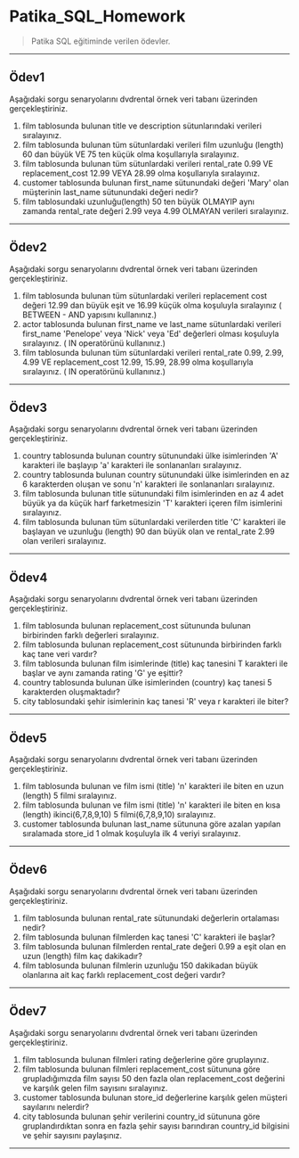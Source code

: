 # Patika_SQL_Homework
> Patika SQL eğitiminde verilen ödevler.

---

## Ödev1

Aşağıdaki sorgu senaryolarını dvdrental örnek veri tabanı üzerinden gerçekleştiriniz.

1) film tablosunda bulunan title ve description sütunlarındaki verileri sıralayınız.
2) film tablosunda bulunan tüm sütunlardaki verileri film uzunluğu (length) 60 dan büyük VE 75 ten küçük olma koşullarıyla sıralayınız.
3) film tablosunda bulunan tüm sütunlardaki verileri rental_rate 0.99 VE replacement_cost 12.99 VEYA 28.99 olma koşullarıyla sıralayınız.
4) customer tablosunda bulunan first_name sütunundaki değeri 'Mary' olan müşterinin last_name sütunundaki değeri nedir?
5) film tablosundaki uzunluğu(length) 50 ten büyük OLMAYIP aynı zamanda rental_rate değeri 2.99 veya 4.99 OLMAYAN verileri sıralayınız.

---

## Ödev2

Aşağıdaki sorgu senaryolarını dvdrental örnek veri tabanı üzerinden gerçekleştiriniz.

1) film tablosunda bulunan tüm sütunlardaki verileri replacement cost değeri 12.99 dan büyük eşit ve 16.99 küçük olma koşuluyla sıralayınız ( BETWEEN - AND yapısını kullanınız.)
2) actor tablosunda bulunan first_name ve last_name sütunlardaki verileri first_name 'Penelope' veya 'Nick' veya 'Ed' değerleri olması koşuluyla sıralayınız. ( IN operatörünü kullanınız.)
3) film tablosunda bulunan tüm sütunlardaki verileri rental_rate 0.99, 2.99, 4.99 VE replacement_cost 12.99, 15.99, 28.99 olma koşullarıyla sıralayınız. ( IN operatörünü kullanınız.)

---


## Ödev3

Aşağıdaki sorgu senaryolarını dvdrental örnek veri tabanı üzerinden gerçekleştiriniz.

1) country tablosunda bulunan country sütunundaki ülke isimlerinden 'A' karakteri ile başlayıp 'a' karakteri ile sonlananları sıralayınız.
2) country tablosunda bulunan country sütunundaki ülke isimlerinden en az 6 karakterden oluşan ve sonu 'n' karakteri ile sonlananları sıralayınız.
3) film tablosunda bulunan title sütunundaki film isimlerinden en az 4 adet büyük ya da küçük harf farketmesizin 'T' karakteri içeren film isimlerini sıralayınız.
4) film tablosunda bulunan tüm sütunlardaki verilerden title 'C' karakteri ile başlayan ve uzunluğu (length) 90 dan büyük olan ve rental_rate 2.99 olan verileri sıralayınız.

---

## Ödev4

Aşağıdaki sorgu senaryolarını dvdrental örnek veri tabanı üzerinden gerçekleştiriniz.

1) film tablosunda bulunan replacement_cost sütununda bulunan birbirinden farklı değerleri sıralayınız.
2) film tablosunda bulunan replacement_cost sütununda birbirinden farklı kaç tane veri vardır?
3) film tablosunda bulunan film isimlerinde (title) kaç tanesini T karakteri ile başlar ve aynı zamanda rating 'G' ye eşittir?
4) country tablosunda bulunan ülke isimlerinden (country) kaç tanesi 5 karakterden oluşmaktadır?
5) city tablosundaki şehir isimlerinin kaç tanesi 'R' veya r karakteri ile biter?

---

## Ödev5

Aşağıdaki sorgu senaryolarını dvdrental örnek veri tabanı üzerinden gerçekleştiriniz.

1) film tablosunda bulunan ve film ismi (title) 'n' karakteri ile biten en uzun (length) 5 filmi sıralayınız.
2) film tablosunda bulunan ve film ismi (title) 'n' karakteri ile biten en kısa (length) ikinci(6,7,8,9,10) 5 filmi(6,7,8,9,10) sıralayınız.
3) customer tablosunda bulunan last_name sütununa göre azalan yapılan sıralamada store_id 1 olmak koşuluyla ilk 4 veriyi sıralayınız.

---

## Ödev6

Aşağıdaki sorgu senaryolarını dvdrental örnek veri tabanı üzerinden gerçekleştiriniz.

1) film tablosunda bulunan rental_rate sütunundaki değerlerin ortalaması nedir?
2) film tablosunda bulunan filmlerden kaç tanesi 'C' karakteri ile başlar?
3) film tablosunda bulunan filmlerden rental_rate değeri 0.99 a eşit olan en uzun (length) film kaç dakikadır?
4) film tablosunda bulunan filmlerin uzunluğu 150 dakikadan büyük olanlarına ait kaç farklı replacement_cost değeri vardır?

---

## Ödev7

Aşağıdaki sorgu senaryolarını dvdrental örnek veri tabanı üzerinden gerçekleştiriniz.

1) film tablosunda bulunan filmleri rating değerlerine göre gruplayınız.
2) film tablosunda bulunan filmleri replacement_cost sütununa göre grupladığımızda film sayısı 50 den fazla olan replacement_cost değerini ve karşılık gelen film sayısını sıralayınız.
3) customer tablosunda bulunan store_id değerlerine karşılık gelen müşteri sayılarını nelerdir? 
4) city tablosunda bulunan şehir verilerini country_id sütununa göre gruplandırdıktan sonra en fazla şehir sayısı barındıran country_id bilgisini ve şehir sayısını paylaşınız.

---